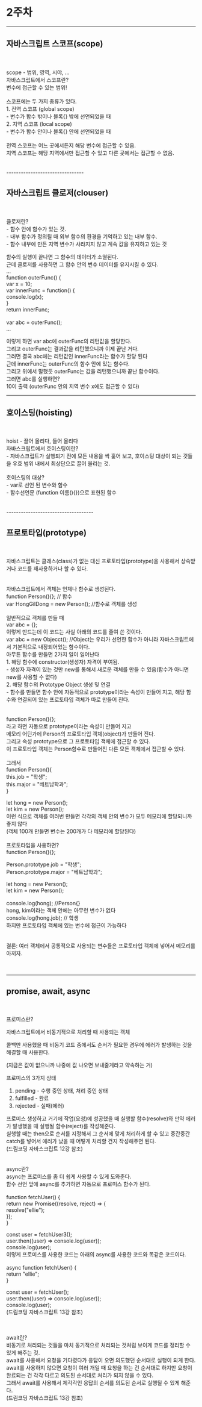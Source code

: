 # 2주차

---

## 자바스크립트 스코프(scope)

<br>
<br>
scope - 범위, 영역, 시야, ...   <br>
자바스크립트에서 스코프란?    <br>
변수에 접근할 수 있는 범위!    <br>
<br>
스코프에는 두 가지 종류가 있다.    <br>
1. 전역 스코프 (global scope)<br>
    - 변수가 함수 밖이나 블록{} 밖에 선언되었을 때<br>
2. 지역 스코프 (local scope)   <br>
    - 변수가 함수 안이나 블록{} 안에 선언되었을 때<br>

<br>
전역 스코프는 어느 곳에서든지 해당 변수에 접근할 수 있음.   <br>
지역 스코프는 해당 지역에서만 접근할 수 있고 다른 곳에서는 접근할 수 없음.   <br>
<br>
<br>
--------------------------------

## 자바스크립트 클로저(clouser)

<br>
<br>
클로저란?   <br>
    - 함수 안에 함수가 있는 것.<br>
    - 내부 함수가 정의될 때 외부 함수의 환경을 기억하고 있는 내부 함수.<br>
    - 함수 내부에 만든 지역 변수가 사라지지 않고 계속 값을 유지하고 있는 것     <br>
    
함수의 실행이 끝나면 그 함수의 데이터가 소멸된다.   <br>
근데 클로저를 사용하면 그 함수 안의 변수 데이터를 유지시킬 수 있다.   <br>
...<br>
function outerFunc() {   <br>
    var x = 10;   <br>
    var innerFunc = function() {   <br>
        console.log(x);   <br>
    }   <br>
    return innerFunc;   <br>
   <br>
var abc = outerFunc();   <br>
...<br>

이렇게 하면 var abc에 outerFunc의 리턴값을 할당한다. <br>
그리고 outerFunc는 결과값을 리턴했으니까 이제 끝난 거다. <br>
그러면 결국 abc에는 리턴값인 innerFunc라는 함수가 할당 된다 <br>
근데 innerFunc는 outerFunc의 함수 안에 있는 함수다. <br>
그리고 위에서 말했듯 outerFunc는 값을 리턴했으니까 끝난 함수이다. <br>
그러면 abc를 실행하면? <br>
10이 출력 (outerFunc 안의 지역 변수 x에도 접근할 수 있다)<br>

---

## 호이스팅(hoisting)

<br>
<br>
hoist - 끌어 올리다, 들어 올리다   <br>
자바스크립트에서 호이스팅이란?<br>
- 자바스크립트가 실행되기 전에 모든 내용을 싹 훑어 보고, 호이스팅 대상이 되는 것들을 유효 범위 내에서 최상단으로 끌어 올리는 것.<br>
<br>
호이스팅의 대상?<br>
- var로 선언 된 변수와 함수<br>
- 함수선언문 (function 이름(){})으로 표현된 함수<br>

<br>
<br>
------------------------------------

## 프로토타입(prototype)

<br>
<br>
자바스크립트는 클래스(class)가 없는 대신 프로토타입(prototype)을 사용해서 상속받거나 코드를 재사용하거나 할 수 있다.   <br>
<br>
<br>
자바스크립트에서 객체는 언제나 함수로 생성된다.   <br>
function Person(){};   // 함수   <br>
var HongGilDong = new Person();   //함수로 객체를 생성    <br>
<br>
일반적으로 객체를 만들 때   <br>
var abc = {};   <br>
이렇게 만드는데 이 코드는 사실 아래의 코드를 줄여 쓴 것이다.  <br>
var abc = new Objecct();  //Object는 우리가 선언한 함수가 아니라 자바스크립트에서 기본적으로 내장되어있는 함수이다.   <br>
아무튼 함수를 만들면 2가지 일이 일어난다   <br>
1. 해당 함수에 constructor(생성자) 자격이 부여됨.   <br>
    - 생성자 자격이 있는 것만 new를 통해서 새로운 객체를 만들 수 있음(함수가 아니면 new를 사용할 수  없다)   <br>
2. 해당 함수의 Prototype Object 생성 및 연결   <br>
    - 함수를 만들면 함수 안에 자동적으로 prototype이라는 속성이 만들어 지고, 해당 함수와 연결되어 있는 프로토타입 객체가 따로 만들어 진다.    <br>
<br>
<br>  
function Person(){};   <br>
라고 하면 자동으로 prototype이라는 속성이 만들어 지고   <br>
메모리 어딘가에 Person의 프로토타입 객체(object)가 만들어 진다.   <br>
그리고 속성 prototype으로 그 프로토타입 객체에 접근할 수 있다.   <br>
이 프로토타입 객체는 Person함수로 만들어진 다른 모든 객체에서 접근할 수 있다.   <br>
<br>
그래서   <br>
function Person(){   <br>
    this.job = "학생";   <br>
    this.major = "베트남학과";   <br>
}   <br>

let hong = new Person(); <br>
let kim = new Person(); <br>
이런 식으로 객체를 여러번 만들면 각각의 객체 안의 변수가 모두 메모리에 할당되니까 즇지 않다 <br>
(객체 100개 만들면 변수는 200개가 다 메모리에 할당된다) <br>
<br>
프로토타입을 사용하면? <br>
function Person(){}; <br>

Person.prototype.job = "학생"; <br>
Person.prototype.major = "베트남학과"; <br>

let hong = new Person(); <br>
let kim = new Person(); <br>
<br>
console.log(hong); //Person{} <br>
hong, kim이라는 객체 안에는 아무런 변수가 없다 <br>
console.log(hong.job); // 학생 <br>
하지만 프로토타입 객체에 있는 변수에 접근이 가능하다 <br>
<br>
<br>
결론: 여러 객체에서 공통적으로 사용되는 변수들은 프로토타입 객체에 넣어서 메모리를 아끼자. <br>
<br>
<br>

---

## promise, await, async

<br>
<br>
프로미스란?   <br>

자바스크립트에서 비동기적으로 처리할 때 사용되는 객체 <br>

콜백만 사용했을 때 비동기 코드 중에서도 순서가 필요한 경우에 에러가 발생하는 것을 해결할 때 사용한다. <br>

(지금은 값이 없으니까 나중에 값 나오면 보내줄게라고 약속하는 거) <br>

프로미스의 3가지 상태 <br>

1. pending - 수행 중인 상태, 처리 중인 상태 <br>
2. fulfilled - 완료 <br>
3. rejected - 실패(에러)<br>

프로미스 생성하고 거기에 작업(요청)에 성공했을 때 실행할 함수(resolve)와 만약 에러가 발생했을 때 실행될 함수(reject)를 작성해준다. <br>
실행할 때는 then으로 순서를 지정해서 그 순서에 맞게 처리하게 할 수 있고 중간중간 catch를 넣어서 에러가 났을 때 어떻게 처리할 건지 작성해주면 된다. <br>
(드림코딩 자바스크립트 12강 참조) <br>
<br>
<br>
async란? <br>
async는 프로미스를 좀 더 쉽게 사용할 수 있게 도와준다. <br>
함수 선언 앞에 async를 추가하면 자동으로 프로미스 함수가 된다. <br>
<br>
function fetchUser() { <br>
return new Promise((resolve, reject) => { <br>
resolve("ellie"); <br>
}); <br>
} <br>

const user = fetchUser3(); <br>
user.then((user) => console.log(user)); <br>
console.log(user); <br>
이렇게 프로미스를 사용한 코드는 아래의 async를 사용한 코드와 똑같은 코드이다. <br>
<br>
async function fetchUser() { <br>
return "ellie"; <br>
}<br>

const user = fetchUser(); <br>
user.then((user) => console.log(user)); <br>
console.log(user); <br>
(드림코딩 자바스크립트 13강 참조)<br>

<br>
<br>
await란?   <br>
비동기로 처리되는 것들을 마치 동기적으로 처리되는 것처럼 보이게 코드를 정리할 수 있게 해주는 것.   <br>
await를 사용해서 요청을 기다렸다가 응답이 오면 의도했던 순서대로 실행이 되게 한다.   <br>
await를 사용하지 않으면 요청이 여러 개일 때 요청을 하는 건 순서대로 하지만 요청이 완료되는 건 각각 다르고 의도된 순서대로 처리가 되지 않을 수 있다.   <br>
그래서 await를 사용해서 제각각인 응답의 순서를 의도된 순서로 실행될 수 있게 해준다.   <br>
(드림코딩 자바스크립트 13강 참조)<br>
